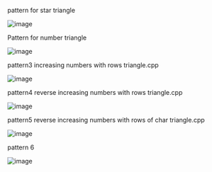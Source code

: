pattern for star triangle

![image](https://user-images.githubusercontent.com/84653100/160749977-8b6f3117-6b8c-4e2c-a907-e59bc3e578e2.png)

Pattern for number triangle 

![image](https://user-images.githubusercontent.com/84653100/160750946-a25e1cf0-68d7-4612-a321-30c992eac509.png)

pattern3 increasing numbers with rows  triangle.cpp

![image](https://user-images.githubusercontent.com/84653100/160752339-eb9d5879-5381-4aa7-a387-36c07c5135d6.png)

pattern4 reverse increasing numbers with rows  triangle.cpp

![image](https://user-images.githubusercontent.com/84653100/160753275-862c9af1-35e8-493f-b631-b2bf4aaea6eb.png)

pattern5 reverse increasing numbers with rows of char  triangle.cpp

![image](https://user-images.githubusercontent.com/84653100/160754172-9a9a4441-d290-4424-a0ff-b13019f23eb7.png)

pattern 6

![image](https://user-images.githubusercontent.com/84653100/160755297-8aedb159-dcb6-4d4a-b052-ce0859c6b744.png)
